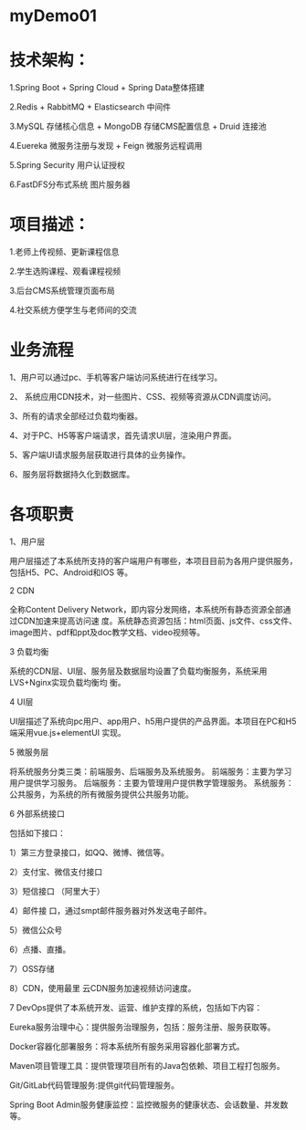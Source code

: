 # myDemo01

# 技术架构：
  1.Spring Boot + Spring Cloud + Spring Data整体搭建
  
  2.Redis + RabbitMQ + Elasticsearch 中间件
  
  3.MySQL 存储核心信息 + MongoDB 存储CMS配置信息 + Druid 连接池 
  
  4.Euereka 微服务注册与发现 + Feign 微服务远程调用
  
  5.Spring Security 用户认证授权 
  
  6.FastDFS分布式系统 图片服务器
  
# 项目描述：
  1.老师上传视频、更新课程信息
  
  2.学生选购课程、观看课程视频
  
  3.后台CMS系统管理页面布局
  
  4.社交系统方便学生与老师间的交流
 
 # 业务流程
 1、用户可以通过pc、手机等客户端访问系统进行在线学习。 
 
 2、 系统应用CDN技术，对一些图片、CSS、视频等资源从CDN调度访问。 
 
 3、所有的请求全部经过负载均衡器。 
 
 4、对于PC、H5等客户端请求，首先请求UI层，渲染用户界面。 
 
 5、客户端UI请求服务层获取进行具体的业务操作。 
 
 6、服务层将数据持久化到数据库。
  
# 各项职责
1、用户层 

  用户层描述了本系统所支持的客户端用户有哪些，本项目目前为各用户提供服务，包括H5、PC、Android和IOS 等。
  
2 CDN

  全称Content Delivery Network，即内容分发网络，本系统所有静态资源全部通过CDN加速来提高访问速 度。系统静态资源包括：html页面、js文件、css文件、image图片、pdf和ppt及doc教学文档、video视频等。
  
3 负载均衡 

   系统的CDN层、UI层、服务层及数据层均设置了负载均衡服务，系统采用LVS+Nginx实现负载均衡均 衡。
   
4 UI层 

   UI层描述了系统向pc用户、app用户、h5用户提供的产品界面。本项目在PC和H5端采用vue.js+elementUI 实现。
   
5 微服务层

   将系统服务分类三类：前端服务、后端服务及系统服务。 前端服务：主要为学习用户提供学习服务。 后端服务：主要为管理用户提供教学管理服务。 系统服务：公共服务，为系统的所有微服务提供公共服务功能。 
   
6 外部系统接口 

  包括如下接口： 
  
  1）第三方登录接口，如QQ、微博、微信等。
  
  2）支付宝、微信支付接口 
  
  3）短信接口 （阿里大于）
  
  4）邮件接 口，通过smpt邮件服务器对外发送电子邮件。 
  
  5）微信公众号 
  
  6）点播、直播。 
  
  7）OSS存储 
  
  8）CDN，使用最里 云CDN服务加速视频访问速度。 
  
7 DevOps提供了本系统开发、运营、维护支撑的系统，包括如下内容： 

  Eureka服务治理中心：提供服务治理服务，包括：服务注册、服务获取等。 
  
  Docker容器化部署服务：将本系统所有服务采用容器化部署方式。 
  
  Maven项目管理工具：提供管理项目所有的Java包依赖、项目工程打包服务。 
  
  Git/GitLab代码管理服务:提供git代码管理服务。 
  
  Spring Boot Admin服务健康监控：监控微服务的健康状态、会话数量、并发数等。
  
